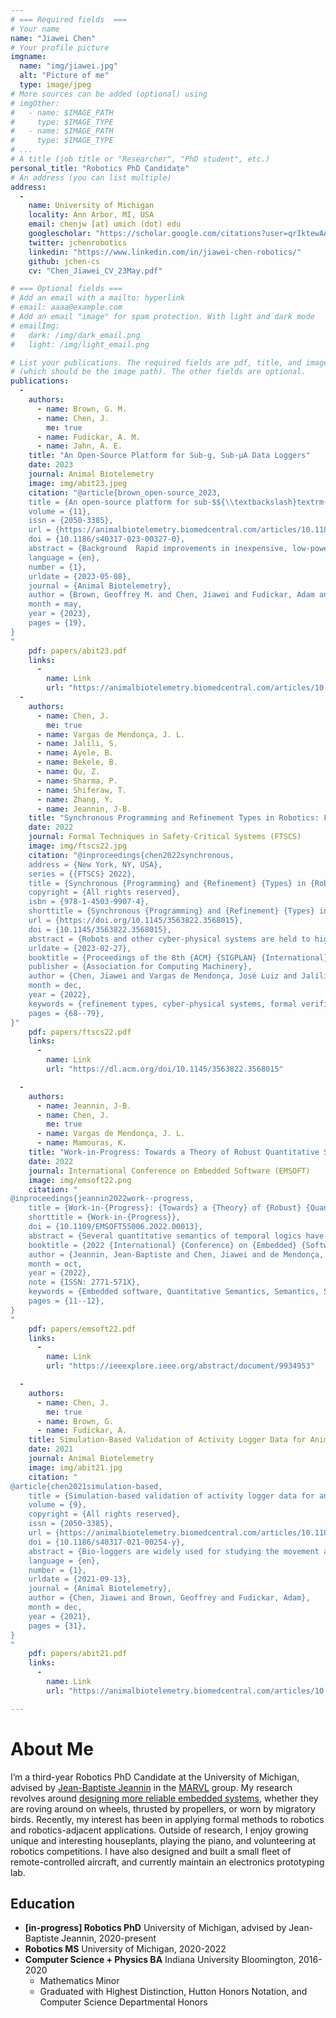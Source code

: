 ```yaml
---
# === Required fields  ===
# Your name 
name: "Jiawei Chen"
# Your profile picture
imgname: 
  name: "img/jiawei.jpg"
  alt: "Picture of me"
  type: image/jpeg
# More sources can be added (optional) using 
# imgOther:
#   - name: $IMAGE_PATH
#     type: $IMAGE_TYPE
#   - name: $IMAGE_PATH
#     type: $IMAGE_TYPE
# ...
# A title (job title or "Researcher", "PhD student", etc.)
personal_title: "Robotics PhD Candidate"
# An address (you can list multiple)
address: 
  - 
    name: University of Michigan
    locality: Ann Arbor, MI, USA
    email: chenjw [at] umich (dot) edu
    googlescholar: "https://scholar.google.com/citations?user=qrIktewAAAAJ"
    twitter: jchenrobotics
    linkedin: "https://www.linkedin.com/in/jiawei-chen-robotics/"
    github: jchen-cs
    cv: "Chen_Jiawei_CV_23May.pdf"

# === Optional fields ===
# Add an email with a mailto: hyperlink
# email: aaaa@example.com
# Add an email "image" for spam protection. With light and dark mode
# emailImg: 
#   dark: /img/dark_email.png
#   light: /img/light_email.png

# List your publications. The required fields are pdf, title, and image 
# (which should be the image path). The other fields are optional.
publications:
  -
    authors:
      - name: Brown, G. M.
      - name: Chen, J.
        me: true
      - name: Fudickar, A. M.
      - name: Jahn, A. E.
    title: "An Open-Source Platform for Sub-g, Sub-µA Data Loggers"
    date: 2023
    journal: Animal Biotelemetry
    image: img/abit23.jpeg
    citation: "@article{brown_open-source_2023,
	title = {An open-source platform for sub-$${\\textbackslash}textrm{g}$$, sub-$${\\textbackslash}upmu$${A} data loggers},
	volume = {11},
	issn = {2050-3385},
	url = {https://animalbiotelemetry.biomedcentral.com/articles/10.1186/s40317-023-00327-0},
	doi = {10.1186/s40317-023-00327-0},
	abstract = {Background  Rapid improvements in inexpensive, low-power, movement and environmental sensors have sparked a revolution in animal behavior research by enabling the creation of data loggers (henceforth, tags) that can capture fine-grained behavioral data over many months. Nevertheless, development of tags that are suitable for use with small species, for example, birds under 25 g, remains challenging because of the extreme mass (under 1 g ) and power (average current under 1µ   A) constraints. These constraints dictate that a tag should carry exactly the sensors required for a given experiment and the data collection protocol should be specialized to the experiment. Furthermore, it can be extremely challenging to design hardware and software to achieve the energy efficiency required for long tag life. Results  We present an activity monitor, BitTag, that can continuously collect activity data for 4–12 months at 0.5–0.8g , depending upon battery choice, and which has been used to collect more than 500,000 h of data in a variety of experiments. The BitTag architecture provides a general platform to support the development and deployment of custom sub-g tags. This platform consists of a flexible tag architecture, software for both tags and host computers, and hardware to provide the host/tag interface necessary for preparing tags for “flight” and for accessing tag data “postflight”. We demonstrate how the BitTag platform can be extended to quickly develop novel tags with other sensors while satisfying the 1g/1µ A mass and power requirements through the design of a novel barometric pressure sensing tag that can collect pressure and temperature data every 60s for a year with mass under 0.6g.},
	language = {en},
	number = {1},
	urldate = {2023-05-08},
	journal = {Animal Biotelemetry},
	author = {Brown, Geoffrey M. and Chen, Jiawei and Fudickar, Adam and Jahn, Alex E.},
	month = may,
	year = {2023},
	pages = {19},
}
"
    pdf: papers/abit23.pdf
    links:
      -
        name: Link
        url: "https://animalbiotelemetry.biomedcentral.com/articles/10.1186/s40317-023-00327-0#author-information"
  -
    authors:
      - name: Chen, J.
        me: true
      - name: Vargas de Mendonça, J. L. 
      - name: Jalili, S. 
      - name: Ayele, B.
      - name: Bekele, B.
      - name: Qu, Z.
      - name: Sharma, P.
      - name: Shiferaw, T.
      - name: Zhang, Y.
      - name: Jeannin, J-B.
    title: "Synchronous Programming and Refinement Types in Robotics: From Verification to Implementation"
    date: 2022
    journal: Formal Techniques in Safety-Critical Systems (FTSCS)
    image: img/ftscs22.jpg
    citation: "@inproceedings{chen2022synchronous,
	address = {New York, NY, USA},
	series = {{FTSCS} 2022},
	title = {Synchronous {Programming} and {Refinement} {Types} in {Robotics}: {From} {Verification} to {Implementation}},
	copyright = {All rights reserved},
	isbn = {978-1-4503-9907-4},
	shorttitle = {Synchronous {Programming} and {Refinement} {Types} in {Robotics}},
	url = {https://doi.org/10.1145/3563822.3568015},
	doi = {10.1145/3563822.3568015},
	abstract = {Robots and other cyber-physical systems are held to high standards of safety and reliability, and thus one must be confident in the correctness of their software. Formal verification can provide such confidence, but programming languages that lend themselves well to verification often do not produce executable code, and languages that are executable do not typically have precise enough formal semantics. We present MARVeLus, a stream-based approach to combining verification and execution in a synchronous programming language that allows formal guarantees to be made about implementation-level source code. We then demonstrate the end-to-end process of developing a safe robotics application, from modeling and verification to implementation and execution.},
	urldate = {2023-02-27},
	booktitle = {Proceedings of the 8th {ACM} {SIGPLAN} {International} {Workshop} on {Formal} {Techniques} for {Safety}-{Critical} {Systems}},
	publisher = {Association for Computing Machinery},
	author = {Chen, Jiawei and Vargas de Mendonça, José Luiz and Jalili, Shayan and Ayele, Bereket and Bekele, Bereket Ngussie and Qu, Zhemin and Sharma, Pranjal and Shiferaw, Tigist and Zhang, Yicheng and Jeannin, Jean-Baptiste},
	month = dec,
	year = {2022},
	keywords = {refinement types, cyber-physical systems, formal verification, robotics, synchronous programming},
	pages = {68--79},
}"
    pdf: papers/ftscs22.pdf
    links:
      -
        name: Link
        url: "https://dl.acm.org/doi/10.1145/3563822.3568015"

  -
    authors:
      - name: Jeannin, J-B.
      - name: Chen, J.
        me: true
      - name: Vargas de Mendonça, J. L.
      - name: Mamouras, K.
    title: "Work-in-Progress: Towards a Theory of Robust Quantitative Semantics for Signal Temporal Logic"
    date: 2022
    journal: International Conference on Embedded Software (EMSOFT)
    image: img/emsoft22.png
    citation: "
@inproceedings{jeannin2022work--progress,
	title = {Work-in-{Progress}: {Towards} a {Theory} of {Robust} {Quantitative} {Semantics} for {Signal} {Temporal} {Logic}},
	shorttitle = {Work-in-{Progress}},
	doi = {10.1109/EMSOFT55006.2022.00013},
	abstract = {Several quantitative semantics of temporal logics have been investigated recently. We propose a general form to model those quantitative semantics, establish requirements for soundness, and evaluate the framework on a few examples.},
	booktitle = {2022 {International} {Conference} on {Embedded} {Software} ({EMSOFT})},
	author = {Jeannin, Jean-Baptiste and Chen, Jiawei and de Mendonça, José Luiz Vargas and Mamouras, Konstantinos},
	month = oct,
	year = {2022},
	note = {ISSN: 2771-571X},
	keywords = {Embedded software, Quantitative Semantics, Semantics, Signal temporal logic},
	pages = {11--12},
}
"
    pdf: papers/emsoft22.pdf
    links:
      -
        name: Link
        url: "https://ieeexplore.ieee.org/abstract/document/9934953"

  -
    authors:
      - name: Chen, J.
        me: true
      - name: Brown, G.
      - name: Fudickar, A.
    title: Simulation-Based Validation of Activity Logger Data for Animal Behavior Studies
    date: 2021
    journal: Animal Biotelemetry
    image: img/abit21.jpg
    citation: "
@article{chen2021simulation-based,
	title = {Simulation-based validation of activity logger data for animal behavior studies},
	volume = {9},
	copyright = {All rights reserved},
	issn = {2050-3385},
	url = {https://animalbiotelemetry.biomedcentral.com/articles/10.1186/s40317-021-00254-y},
	doi = {10.1186/s40317-021-00254-y},
	abstract = {Bio-loggers are widely used for studying the movement and behavior of animals. However, some sensors provide more data than is practical to store given experiment or bio-logger design constraints. One approach for overcoming this limitation is to utilize data collection strategies, such as non-continuous recording or data summarization that may record data more efficiently, but need to be validated for correctness. In this paper we address two fundamental questions—how can researchers determine suitable parameters and behaviors for bio-logger sensors, and how do they validate their choices? We present a methodology that uses software-based simulation of bio-loggers to validate various data collection strategies using recorded data and synchronized, annotated video. The use of simulation allows for fast and repeatable tests, which facilitates the validation of data collection methods as well as the configuration of bio-loggers in preparation for experiments. We demonstrate this methodology using accelerometer loggers for recording the activity of the small songbird Junco hyemalis hyemalis.},
	language = {en},
	number = {1},
	urldate = {2021-09-13},
	journal = {Animal Biotelemetry},
	author = {Chen, Jiawei and Brown, Geoffrey and Fudickar, Adam},
	month = dec,
	year = {2021},
	pages = {31},
}
"
    pdf: papers/abit21.pdf
    links:
      -
        name: Link
        url: "https://animalbiotelemetry.biomedcentral.com/articles/10.1186/s40317-021-00254-y"

---
```


# About Me
I’m a third-year Robotics PhD Candidate at the University of Michigan, advised by [Jean-Baptiste Jeannin](https://jeannin.github.io) in the [MARVL](https://marvl.engin.umich.edu) group. My research revolves around [designing more reliable embedded systems](/research), whether they are roving around on wheels, thrusted by propellers, or worn by migratory birds. Recently, my interest has been in applying formal methods to robotics and robotics-adjacent applications. Outside of research, I enjoy growing unique and interesting houseplants, playing the piano, and volunteering at robotics competitions. I have also designed and built a small fleet of remote-controlled aircraft, and currently maintain an electronics prototyping lab. 


## Education

* **[in-progress] Robotics PhD** University of Michigan, advised by Jean-Baptiste Jeannin, 2020-present
* **Robotics MS** University of Michigan, 2020-2022
* **Computer Science + Physics BA** Indiana University Bloomington, 2016-2020
    - Mathematics Minor
    - Graduated with Highest Distinction, Hutton Honors Notation, and Computer Science Departmental Honors 
